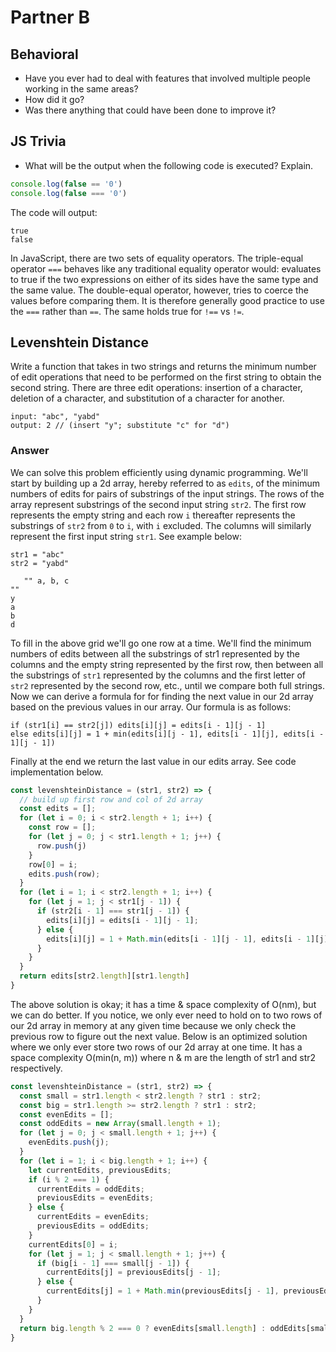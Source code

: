 # Partner B

## Behavioral
* Have you ever had to deal with features that involved multiple people working in the same areas?
* How did it go?
* Was there anything that could have been done to improve it?

## JS Trivia
* What will be the output when the following code is executed? Explain.

```JavaScript
console.log(false == '0')
console.log(false === '0')
```

The code will output:

```
true
false
```

In JavaScript, there are two sets of equality operators. The triple-equal operator `===` behaves like any traditional equality operator would: evaluates to true if the two expressions on either of its sides have the same type and the same value. The double-equal operator, however, tries to coerce the values before comparing them. It is therefore generally good practice to use the `===` rather than `==`. The same holds true for `!==` vs `!=`.

## Levenshtein Distance
Write a function that takes in two strings and returns the minimum number of edit operations that need to be performed on the first string to obtain the second string.  There are three edit operations: insertion of a character, deletion of a character, and substitution of a character for another.

```
input: "abc", "yabd"
output: 2 // (insert "y"; substitute "c" for "d")
```

### Answer
We can solve this problem efficiently using dynamic programming.  We'll start by building up a 2d array, hereby referred to as `edits`, of the minimum numbers of edits for pairs of substrings of the input strings.  The rows of the array represent substrings of the second input string `str2`.  The first row represents the empty string and each row `i` thereafter represents the substrings of `str2` from `0` to `i`, with `i` excluded.  The columns will similarly represent the first input string `str1`.  See example below:

```
str1 = "abc"
str2 = "yabd"

   "" a, b, c
""
y
a
b
d
```
To fill in the above grid we'll go one row at a time.  We'll find the minimum numbers of edits between all the substrings of str1 represented by the columns and the empty string represented by the first row, then between all the substrings of `str1` represented by the columns and the first letter of `str2` represented by the second row, etc., until we compare both full strings.  Now we can derive a formula for for finding the next value in our 2d array based on the previous values in our array.  Our formula is as follows:
```
if (str1[i] == str2[j]) edits[i][j] = edits[i - 1][j - 1]
else edits[i][j] = 1 + min(edits[i][j - 1], edits[i - 1][j], edits[i - 1][j - 1])
```

Finally at the end we return the last value in our edits array.  See code implementation below.

```JavaScript
const levenshteinDistance = (str1, str2) => {
  // build up first row and col of 2d array
  const edits = [];
  for (let i = 0; i < str2.length + 1; i++) {
    const row = [];
    for (let j = 0; j < str1.length + 1; j++) {
      row.push(j)
    }
    row[0] = i;
    edits.push(row);
  }
  for (let i = 1; i < str2.length + 1; i++) {
    for (let j = 1; j < str1[j - 1]) {
      if (str2[i - 1] === str1[j - 1]) {
        edits[i][j] = edits[i - 1][j - 1];
      } else {
        edits[i][j] = 1 + Math.min(edits[i - 1][j - 1], edits[i - 1][j], edits[i][j - 1]);
      }
    }
  }
  return edits[str2.length][str1.length]
}
```

The above solution is okay; it has a time & space complexity of O(nm), but we can do better.  If you notice, we only ever need to hold on to two rows of our 2d array in memory at any given time because we only check the previous row to figure out the next value.  Below is an optimized solution where we only ever store two rows of our 2d array at one time.  It has a space complexity O(min(n, m)) where n & m are the length of str1 and str2 respectively.

```JavaScript
const levenshteinDistance = (str1, str2) => {
  const small = str1.length < str2.length ? str1 : str2;
  const big = str1.length >= str2.length ? str1 : str2;
  const evenEdits = [];
  const oddEdits = new Array(small.length + 1);
  for (let j = 0; j < small.length + 1; j++) {
    evenEdits.push(j);
  }
  for (let i = 1; i < big.length + 1; i++) {
    let currentEdits, previousEdits;
    if (i % 2 === 1) {
      currentEdits = oddEdits;
      previousEdits = evenEdits;
    } else {
      currentEdits = evenEdits;
      previousEdits = oddEdits;
    }
    currentEdits[0] = i;
    for (let j = 1; j < small.length + 1; j++) {
      if (big[i - 1] === small[j - 1]) {
        currentEdits[j] = previousEdits[j - 1];
      } else {
        currentEdits[j] = 1 + Math.min(previousEdits[j - 1], previousEdits[j], currentEdits[j - 1]);
      }
    }
  }
  return big.length % 2 === 0 ? evenEdits[small.length] : oddEdits[small.length];
}
